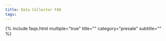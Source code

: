 ```yaml
---
title: Data Collector FAQ
tags:
---
```


{% include faqs.html multiple="true" title="" category="presale" subtitle="" %}

